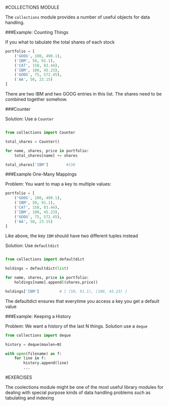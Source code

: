 #COLLECTIONS MODULE

The ```collections``` module provides a number of useful objects for data handling.

###Example: Counting Things

If you what to tabulate the total shares of each stock

```python
portfolio = [
    ('GOOG', 100, 490.1),
    ('IBM', 50, 91.1),
    ('CAT', 150, 83.44),
    ('IBM', 100, 45.23),
    ('GOOG', 75, 572.45),
    ('AA', 50, 23.15)
]
```

There are two IBM and two GOOG entries in this list. The shares need to be combined together somehow.

###Counter

Solution: Use a ```Counter```

```python

from collections import Counter

total_shares = Counter()

for name, shares, price in portfolio:
	total_shares[name] += shares

total_shares['IBM']        #150

```

###Example One-Many Mappings

Problem: You want to map a key to multiple values:

```python
portfolio = [
    ('GOOG', 100, 490.1),
    ('IBM', 50, 91.1),
    ('CAT', 150, 83.44),
    ('IBM', 100, 45.23),
    ('GOOG', 75, 572.45),
    ('AA', 50, 23.15)
]
```

Like above, the key ```IBM``` should have two different tuples instead

Solution: Use ```defaultdict```

```python

from collections import defaultdict

holdings = defaultdict(list)

for name, shares, price in portfolio:
	holdings[name].append((shares,price))

holdings['IBM']			# [ (50, 91.1), (100, 45.23) ]
```
The defaultdict ensures that everytime you access a key you get a default value


###Example: Keeping a History

Problem: We want a history of the last N things. Solution use a ```deque```

```python
from collections import deque

history = deque(maxlen=N)

with open(filename) as f:
	for line in f:
		history.append(line)
		...
```
#EXERCISES

The coolections module might be one of the most useful library modules for dealing with special purpose kinds of data handling problems such as tabulating and indexing

 